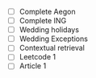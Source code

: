 - [ ] Complete Aegon
- [ ] Complete ING
- [ ] Wedding holidays
- [ ] Wedding Exceptions
- [ ] Contextual retrieval
- [ ] Leetcode 1
- [ ] Article 1